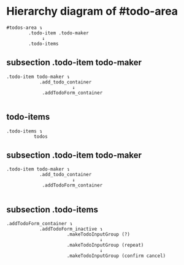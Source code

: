 # Hierarchy diagram of #todo-area
```
#todos-area ↴
        .todo-item .todo-maker
             ↓
        .todo-items
```

## subsection .todo-item todo-maker 
```
.todo-item todo-maker ↴
            .add_todo_container
                        ↓
             .addTodoForm_container
                
```

## todo-items
```
.todo-items ↴
          todos
```
## subsection .todo-item todo-maker 
```
.todo-item todo-maker ↴
            .add_todo_container
                        ↓
             .addTodoForm_container
                
```

## subsection .todo-items
```
.addTodoForm_container ↴
            .addTodoForm_inactive ↴
                      .makeTodoInputGroup (?)
                                  ↓
                      .makeTodoInputGroup (repeat)
                                  ↓
                      .makeTodoInputGroup (confirm cancel)
```
